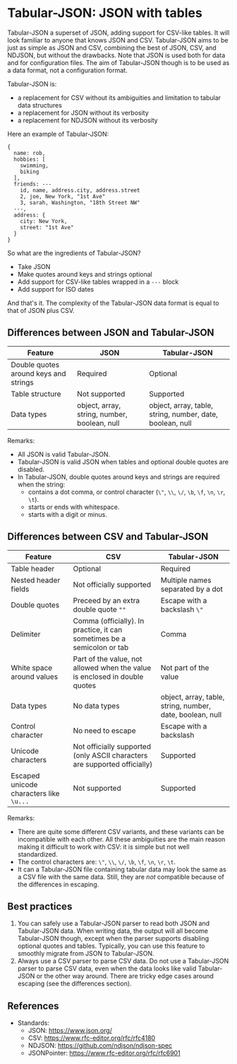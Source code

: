 # Tabular-JSON: JSON with tables

Tabular-JSON a superset of JSON, adding support for CSV-like tables. It will look familiar to anyone that knows JSON and CSV. Tabular-JSON aims to be just as simple as JSON and CSV, combining the best of JSON, CSV, and NDJSON, but without the drawbacks. Note that JSON is used both for data and for configuration files. The aim of Tabular-JSON though is to be used as a data format, not a configuration format.

Tabular-JSON is:

- a replacement for CSV without its ambiguities and limitation to tabular data structures
- a replacement for JSON without its verbosity
- a replacement for NDJSON without its verbosity

Here an example of Tabular-JSON:

```
{
  name: rob,
  hobbies: [
    swimming,
    biking
  ],
  friends: ---
    id, name, address.city, address.street
    2, joe, New York, "1st Ave"
    3, sarah, Washington, "18th Street NW"
  ---,
  address: {
    city: New York,
    street: "1st Ave"
  }
}
```

So what are the ingredients of Tabular-JSON?

- Take JSON
- Make quotes around keys and strings optional
- Add support for CSV-like tables wrapped in a `---` block
- Add support for ISO dates

And that's it. The complexity of the Tabular-JSON data format is equal to that of JSON plus CSV.

## Differences between JSON and Tabular-JSON

| Feature                               | JSON                                         | Tabular-JSON                                              |
| ------------------------------------- | -------------------------------------------- | --------------------------------------------------------- |
| Double quotes around keys and strings | Required                                     | Optional                                                  |
| Table structure                       | Not supported                                | Supported                                                 |
| Data types                            | object, array, string, number, boolean, null | object, array, table, string, number, date, boolean, null |

Remarks:

- All JSON is valid Tabular-JSON.
- Tabular-JSON is valid JSON when tables and optional double quotes are disabled.
- In Tabular-JSON, double quotes around keys and strings are required when the string:
  - contains a dot comma, or control character (`\"`, `\\`, `\/`, `\b`, `\f`, `\n`, `\r`, `\t`).
  - starts or ends with whitespace.
  - starts with a digit or minus.

## Differences between CSV and Tabular-JSON

| Feature                                 | CSV                                                                        | Tabular-JSON                                              |
| --------------------------------------- | -------------------------------------------------------------------------- | --------------------------------------------------------- |
| Table header                            | Optional                                                                   | Required                                                  |
| Nested header fields                    | Not officially supported                                                   | Multiple names separated by a dot                         |
| Double quotes                           | Preceed by an extra double quote `""`                                      | Escape with a backslash `\"`                              |
| Delimiter                               | Comma (officially). In practice, it can sometimes be a semicolon or tab    | Comma                                                     |
| White space around values               | Part of the value, not allowed when the value is enclosed in double quotes | Not part of the value                                     |
| Data types                              | No data types                                                              | object, array, table, string, number, date, boolean, null |
| Control character                       | No need to escape                                                          | Escape with a backslash                                   |
| Unicode characters                      | Not officially supported (only ASCII characters are supported officially)  | Supported                                                 |
| Escaped unicode characters like `\u...` | Not supported                                                              | Supported                                                 |

Remarks:

- There are quite some different CSV variants, and these variants can be incompatible with each other. All these ambiguities are the main reason making it difficult to work with CSV: it is simple but not well standardized.
- The control characters are: `\"`, `\\`, `\/`, `\b`, `\f`, `\n`, `\r`, `\t`.
- It can a Tabular-JSON file containing tabular data may look the same as a CSV file with the same data. Still, they are _not_ compatible because of the differences in escaping.

## Best practices

1. You can safely use a Tabular-JSON parser to read both JSON and Tabular-JSON data. When writing data, the output will all become Tabular-JSON though, except when the parser supports disabling optional quotes and tables. Typically, you can use this feature to smoothly migrate from JSON to Tabular-JSON.
2. Always use a CSV parser to parse CSV data. Do not use a Tabular-JSON parser to parse CSV data, even when the data looks like valid Tabular-JSON or the other way around. There are tricky edge cases around escaping (see the differences section).

## References

- Standards:
  - JSON: https://www.json.org/
  - CSV: https://www.rfc-editor.org/rfc/rfc4180
  - NDJSON: https://github.com/ndjson/ndjson-spec
  - JSONPointer: https://www.rfc-editor.org/rfc/rfc6901
